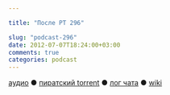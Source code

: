 ```yaml
---

title: "После РТ 296"

slug: "podcast-296"
date: 2012-07-07T18:24:00+03:00
comments: true
categories: podcast
---
```

[аудио](http://cdn.radio-t.com/rt296post.mp3) ● [пиратский torrent](http://pirates.radio-t.com/torrents/rt296post.mp3.torrent) ● [лог чата](http://chat.radio-t.com/logs/radio-t-296.html) ● [wiki](http://wiki.radio-t.com/%D0%9F%D0%BE%D1%81%D0%BB%D0%B5_%D0%A0%D0%A2_296) <audio src="http://cdn.radio-t.com/rt296post.mp3" preload="none">
